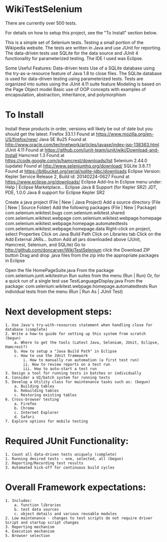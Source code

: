 WikiTestSelenium
=============================================================
There are currently over 500 tests.

For details on how to setup this project,
see the "To Install" section below.

This is a simple set of Selenium tests. Testing a
small portion of the Wikipedia website.  The tests
are written in Java and use JUnit for reporting. The
data-driven tests use SQLite for the data source and
JUnit 4 functionality for parameterized testing. The
IDE I used was Eclipse.

Some Useful Features:
Data-driven tests
Use of a SQLite database using the try-as-a-resource feature of Java 1.8 to close files.
The SQLite database is used for data-driven testing using parameterized tests.
Tests are organized into suites using the JUnit 4.11 suite feature
Modeling is based on the Page Object model
Basic use of OOP concepts with examples of encapsulation, abstraction, inheritance, and polymorphism

To Install
=============================================================
Install these products in order, versions will likely be out of date but you should get the latest:
	Firefox 33.1.1
		Found at https://www.mozilla.org/en-US/firefox/new/
	Java SE 8u25
		Found at http://www.oracle.com/technetwork/articles/javase/index-jsp-138363.html
	JUnit 4.11
		Found at https://github.com/junit-team/junit/wiki/Download-and-Install
	Hamcrest 1.3
		Found at https://code.google.com/p/hamcrest/downloads/list
	Selenium 2.44.0 (update)
		Found at http://www.seleniumhq.org/download/
	SQLite 3.8.7.1
		Found at https://bitbucket.org/xerial/sqlite-jdbc/downloads
	Eclipse Version: Kepler Service Release 2, Build id: 20140224-0627
		Found at https://www.eclipse.org/downloads/
	Eclipse Add-Ins  In Eclipse menu under: Help | Eclipse Marketplace...
		Eclipse Java 8 Support (for Kepler SR2) JDT, PDE, 1.0.0
		Java 8 support for Eclipse Kepler SR2
		
Create a java project (File | New | Java Project)
Add a source directory (File | New | Source Folder)
Add the following packages (File | New | Package)
	com.selenium.wikitest.bugs
	com.selenium.wikitest.shared
	com.selenium.wikitest.webpage
	com.selenium.wikitest.webpage.homepage
	com.selenium.wikitest.webpage.homepage.automatedtests
	com.selenium.wikitest.webpage.homepage.data
Right-click on project, select Properties
Click on Java Build Path
Click on Libraries tab
Click on the Add External JARs... button
Add all jars downloaded above (JUnit, Hamcrest, Selenium, and SQLite)
Go to http://github.com/doncarver/WikiTestSelenium click the Download ZIP button
Drag and drop .java files from the zip into the appropriate packages in Eclipse

Open the file HomePageSuite.java
	From the package com.selenium.junit.wikitestrun
Run suites from the menu (Run | Run)
Or, for a quick run of a single test use TestLanguageDisplay.java
	From the package:  com.selenium.wikitest.webpage.homepage.automatedtests
Run individual tests from the menu (Run | Run As | JUnit Test)


Next development steps:
=============================================================
	1. Use Java's try-with-resources statement when handling close for database (complete)
	2. Write a how-to guide for setting up this system from scratch (begun)
		a. Where to get the tools (Latest Java, Selenium, JUnit, Eclipse, Hamcrest?)
		b. How to setup a "Java Build Path" in Eclipse
		c. How to use the JUnit framework
			i. How to manually run automation (a first test run)
			ii. How to review reports on a test run
			iii. How to auto-start a test run
	3. Design a tool for running tests in batches or individually
	4. Consider a UI/batch system for running tests
	5. Develop a Utility class for maintenance tasks such as: (begun)
		a. Building tables
		b. Rebuilding tables
		c. Restoring existing tables
	6. Cross-browser testing
		a. Firefox
		b. Chrome
		c. Internet Explorer
		d. Safari
	7. Explore options for mobile testing

Required JUnit Functionality:
=============================================================
	1. Count all data-driven tests uniquely (complete)
	1. Running desired tests - one, selected, all (begun)
	2. Reporting/Recording test results
	3. Automated kick-off for continuous build cycles
	
Overall Framework expectations:
=============================================================
	1. Includes:
		a. function libraries
		b. test data sources
		c. object details and various reusable modules
	2. Low maintenance - changes to test scripts do not require driver Script and startup script changes
	3. Reporting mechanism
	4. Execution mechanism
	5. Browser selection
